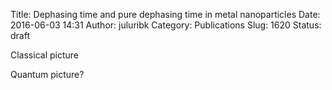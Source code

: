 Title: Dephasing time and pure dephasing time in metal nanoparticles
Date: 2016-06-03 14:31
Author: juluribk
Category: Publications
Slug: 1620
Status: draft

Classical picture

Quantum picture?
